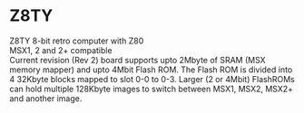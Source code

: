 # Z8TY
Z8TY 8-bit retro computer with Z80<br>
MSX1, 2 and 2+ compatible<br>
Current revision (Rev 2) board supports upto 2Mbyte of SRAM (MSX memory mapper) and upto 4Mbit Flash ROM. The Flash ROM is divided into 4 32Kbyte blocks mapped to slot 0-0 to 0-3. Larger (2 or 4Mbit) FlashROMs can hold multiple 128Kbyte images to switch between MSX1, MSX2, MSX2+ and another image.<br>



